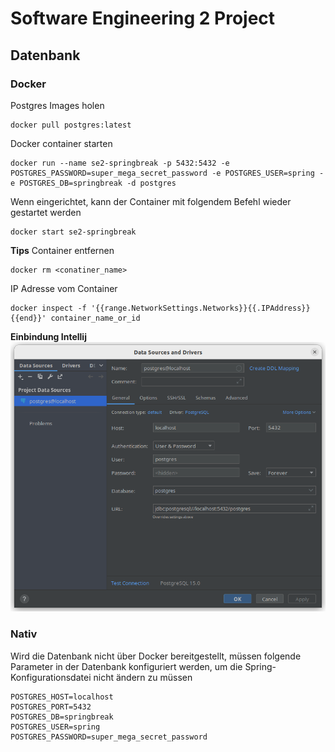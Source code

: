 # Software Engineering 2 Project

## Datenbank

### Docker
Postgres Images holen
```
docker pull postgres:latest
```

Docker container starten
```
docker run --name se2-springbreak -p 5432:5432 -e POSTGRES_PASSWORD=super_mega_secret_password -e POSTGRES_USER=spring -e POSTGRES_DB=springbreak -d postgres
```

Wenn eingerichtet, kann der Container mit folgendem Befehl wieder gestartet werden
```
docker start se2-springbreak
```

**Tips**
Container entfernen
```
docker rm <conatiner_name>
```

IP Adresse vom Container
```
docker inspect -f '{{range.NetworkSettings.Networks}}{{.IPAddress}}{{end}}' container_name_or_id
```

**Einbindung Intellij**
![](docs/image/datasource_postgres_intellij.png)

### Nativ
Wird die Datenbank nicht über Docker bereitgestellt, müssen folgende Parameter in der Datenbank konfiguriert werden, um die Spring-Konfigurationsdatei nicht ändern zu müssen

```
POSTGRES_HOST=localhost
POSTGRES_PORT=5432
POSTGRES_DB=springbreak
POSTGRES_USER=spring
POSTGRES_PASSWORD=super_mega_secret_password
```